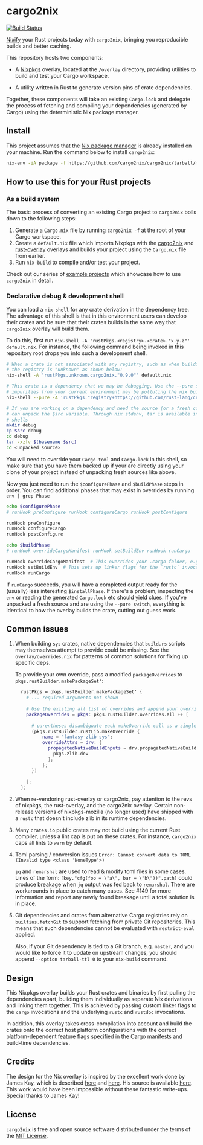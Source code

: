 # cargo2nix

[![Build Status][build-badge]][build-url]

[build-badge]: https://circleci.com/gh/cargo2nix/cargo2nix.svg?style=shield
[build-url]: https://circleci.com/gh/cargo2nix/cargo2nix

[Nixify](https://nixos.org/nix) your Rust projects today with `cargo2nix`,
bringing you reproducible builds and better caching.

This repository hosts two components:

- A [Nixpkgs](https://github.com/NixOS/nixpkgs) overlay, located at the `/overlay`
  directory, providing utilities to build and test your Cargo workspace.
  
- A utility written in Rust to generate version pins of crate dependencies.
  
Together, these components will take an existing `Cargo.lock` and delegate the
process of fetching and compiling your dependencies (generated by Cargo) using
the deterministic Nix package manager.

## Install

This project assumes that the [Nix package manager](https://nixos.org/nix) is
already installed on your machine. Run the command below to install `cargo2nix`:

```bash
nix-env -iA package -f https://github.com/cargo2nix/cargo2nix/tarball/master
```

## How to use this for your Rust projects

### As a build system

The basic process of converting an existing Cargo project to `cargo2nix` boils
down to the following steps:

1. Generate a `Cargo.nix` file by running `cargo2nix -f` at the root of your
   Cargo workspace.
2. Create a `default.nix` file which imports Nixpkgs with the [cargo2nix] and
   [rust-overlay] overlays and builds your project using the `Cargo.nix` file
   from earlier.
3. Run `nix-build` to compile and/or test your project.

[rust-overlay]: https://github.com/oxalica/rust-overlay
[cargo2nix]: ./overlay

Check out our series of [example projects](./examples) which showcase how to use
`cargo2nix` in detail.

### Declarative debug & development shell

You can load a `nix-shell` for any crate derivation in the dependency tree. The
advantage of this shell is that in this environment users can develop their
crates and be sure that their crates builds in the same way that `cargo2nix`
overlay will build them.

To do this, first run `nix-shell -A 'rustPkgs.<registry>.<crate>."x.y.z"'
default.nix`.  For instance, the following command being invoked in this
repository root drops you into such a development shell.

```bash
# When a crate is not associated with any registry, such as when building locally,
# the registry is "unknown" as shown below:
nix-shell -A 'rustPkgs.unknown.cargo2nix."0.9.0"' default.nix

# This crate is a dependency that we may be debugging. Use the --pure switch if
# impurities from your current environment may be polluting the nix build:
nix-shell --pure -A 'rustPkgs."registry+https://github.com/rust-lang/crates.io-index".openssl."0.10.30"' default.nix

# If you are working on a dependency and need the source (or a fresh copy) you
# can unpack the $src variable. Through nix stdenv, tar is available in pure 
# shells
mkdir debug
cp $src debug
cd debug
tar -xzfv $(basename $src)
cd <unpacked source>
```

You will need to override your `Cargo.toml` and `Cargo.lock` in this shell, so
make sure that you have them backed up if your are directly using your clone of
your project instead of unpacking fresh sources like above.

Now you just need to run the `$configurePhase` and `$buildPhase` steps in order.
You can find additional phases that may exist in overrides by running `env |
grep Phase`

```bash
echo $configurePhase 
# runHook preConfigure runHook configureCargo runHook postConfigure

runHook preConfigure
runHook configureCargo
runHook postConfigure

echo $buildPhase
# runHook overrideCargoManifest runHook setBuildEnv runHook runCargo

runHook overrideCargoManifest  # This overrides your .cargo folder, e.g. for setting cross-compilers
runHook setBuildEnv  # This sets up linker flags for the `rustc` invocations
runHook runCargo
```

If `runCargo` succeeds, you will have a completed output ready for the (usually)
less interesting `$installPhase`. If there's a problem, inspecting the `env` or
reading the generated `Cargo.lock` etc should yield clues.  If you've unpacked a
fresh source and are using the `--pure switch`, everything is identical to how
the overlay builds the crate, cutting out guess work.

## Common issues

1. When building `sys` crates, native dependencies that `build.rs` scripts may
   themselves attempt to provide could be missing. See the
   `overlay/overrides.nix` for patterns of common solutions for fixing up
   specific deps.
   
   To provide your own override, pass a modified `packageOverrides` to
   `pkgs.rustBuilder.makePackageSet'`:
   
   ```nix
     rustPkgs = pkgs.rustBuilder.makePackageSet' {
       # ... required arguments not shown
     
       # Use the existing all list of overrides and append your override
       packageOverrides = pkgs: pkgs.rustBuilder.overrides.all ++ [
       
         # parentheses disambiguate each makeOverride call as a single list element
         (pkgs.rustBuilder.rustLib.makeOverride {
             name = "fantasy-zlib-sys";
             overrideAttrs = drv: {
               propagatedNativeBuildInputs = drv.propagatedNativeBuildInputs or [ ] ++ [
                 pkgs.zlib.dev
               ];
             };
         })
         
       ];
     };
   ```
   
1. When re-vendoring rust-overlay or cargo2nix, pay attention to the revs of
   nixpkgs, the rust-overlay, and the cargo2nix overlay. Certain non-release
   versions of nixpkgs-mozilla (no longer used) have shipped with a `rustc` that
   doesn't include zlib in its runtime dependencies.
   
1. Many `crates.io` public crates may not build using the current Rust compiler,
   unless a lint cap is put on these crates. For instance, `cargo2nix` caps all
   lints to `warn` by default.

1. Toml parsing / conversion issues `Error: Cannot convert data to TOML (Invalid
   type <class 'NoneType'>)`
   
   `jq` and `remarshal` are used to read & modify toml files in some
   cases. Lines of the form: ```[key."cfg(foo = \"a\", bar = \"b\"))".path]```
   could produce breakage when `jq` output was fed back to `remarshal`. There
   are workarounds in place to catch many cases. See #149 for more information
   and report any newly found breakage until a total solution is in place.

1. Git dependencies and crates from alternative Cargo registries rely on
   `builtins.fetchGit` to support fetching from private Git repositories. This
   means that such dependencies cannot be evaluated with `restrict-eval`
   applied.

   Also, if your Git dependency is tied to a Git branch, e.g. `master`, and you
   would like to force it to update on upstream changes, you should append
   `--option tarball-ttl 0` to your `nix-build` command.

## Design

This Nixpkgs overlay builds your Rust crates and binaries by first pulling the
dependencies apart, building them individually as separate Nix derivations and
linking them together. This is achieved by passing custom linker flags to the
`cargo` invocations and the underlying `rustc` and `rustdoc` invocations.

In addition, this overlay takes cross-compilation into account and build the
crates onto the correct host platform configurations with the correct
platform-dependent feature flags specified in the Cargo manifests and build-time
dependencies.

## Credits

The design for the Nix overlay is inspired by the excellent work done by James
Kay, which is described [here][blog-1] and [here][blog-2]. His source is
available [here][mkRustCrate]. This work would have been impossible without
these fantastic write-ups. Special thanks to James Kay!

[blog-1]: https://www.hadean.com/blog/managing-rust-dependencies-with-nix-part-i
[blog-2]: https://www.hadean.com/blog/managing-rust-dependencies-with-nix-part-ii
[mkRustCrate]: https://github.com/Twey/mkRustCrate

## License

`cargo2nix` is free and open source software distributed under the terms of the
[MIT License](./LICENSE).
